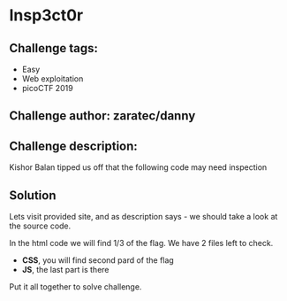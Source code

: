 # Insp3ct0r
## Challenge tags:
- Easy
- Web exploitation
- picoCTF 2019

## Challenge author: zaratec/danny
## Challenge description:
Kishor Balan tipped us off that the following code may need inspection

## Solution
Lets visit provided site, and as description says - we should take a look at the source code.

In the html code we will find 1/3 of the flag. We have 2 files left to check.
 - **CSS**, you will find second pard of the flag
 - **JS**, the last part is there

Put it all together to solve challenge.
